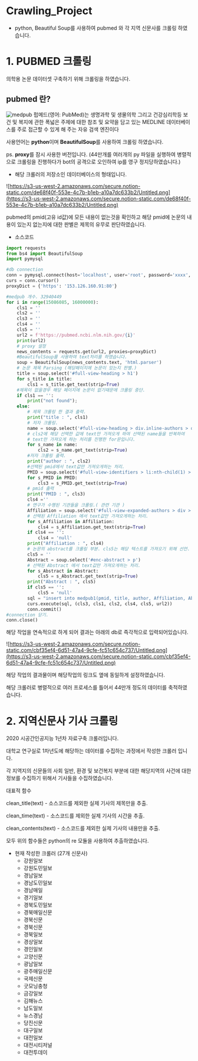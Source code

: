 # Crawling_Project
- python, Beautiful Soup를 사용하여 pubmed 와 각 지역 신문사를 크롤링 하였습니다.
# 1. PUBMED 크롤링

의학용 논문 데이터셋 구축하기 위해 크롤링을 하였습니다.

## pubmed 란?
![medpub](https://user-images.githubusercontent.com/39583653/113894585-1e8fda80-9803-11eb-9153-75d6b2202bd4.png)
펍메드(영어: PubMed)는 생명과학 및 생물의학 그리고 건강심리학등 보건 및 복지에 관한 폭넓은 주제에 대한 참조 및 요약을 담고 있는 MEDLINE 데이터베이스를 주로 접근할 수 있게 해 주는 자유 검색 엔진이다

사용언어는 **python**이며 **BeautifulSoup**를 사용하여 크롤링 하였습니다.

ps. **proxy**를 잠시 사용한 버전입니다. (44만개를 여러개의 py 파일을 실행하여 병렬적으로 크롤링을 진행하다가 bot의 공격으로 오인하여 ip를 영구 정지당하였습니다.)

- 해당 크롤러의 저장소인 데이터베이스의 형태입니다.

![https://s3-us-west-2.amazonaws.com/secure.notion-static.com/de68f40f-553e-4c7b-b1eb-a10a7dc633b2/Untitled.png](https://s3-us-west-2.amazonaws.com/secure.notion-static.com/de68f40f-553e-4c7b-b1eb-a10a7dc633b2/Untitled.png)

pubmed의 pmid(고유 id값)에 모든 내용이 없는것을 확인하고 해당 pmid에 논문의 내용이 있는지 없는지에 대한 판별은 제목의 유무로 판단하였습니다.

- 소스코드

```python
import requests
from bs4 import BeautifulSoup
import pymysql

#db connection
conn = pymysql.connect(host='localhost', user='root', password='xxxx', db='4th', charset="utf8")
curs = conn.cursor()
proxyDict = {'https': '153.126.160.91:80'}

#medpub 개수. 32940449
for i in range(15086085, 16000000):
    cls1 = ''
    cls2 = ''
    cls3 = ''
    cls4 = ''
    cls5 = ''
    url2 = f'https://pubmed.ncbi.nlm.nih.gov/{i}'
    print(url2)
    # proxy 설정
    news_contents = requests.get(url2, proxies=proxyDict)
    #BeautifulSoup를 사용하여 text처리를 하였습니다.
    soup = BeautifulSoup(news_contents.text, 'html.parser')
    # 논문 제목 Parsing (해당페이지에 논문이 있는지 판별.)
    title = soup.select('#full-view-heading > h1')
    for s_title in title:
        cls1 = s_title.get_text(strip=True)
    #제목이 없을경우 해당 페이지에 논문이 없기때문에 크롤링 중단.
    if cls1 == '':
        print("not found");
    else:
        # 제목 크롤링 한 결과 출력.
        print("title : ", cls1)
        # 저자 크롤링.
        name = soup.select('#full-view-heading > div.inline-authors > div > div')
        # cls2에 해당 선택한 값에 text만 가져오게 하여 선택된 name들을 반복하여
        # text만 가져오게 하는 처리를 진행한 for문입니다.
        for s_name in name:
            cls2 = s_name.get_text(strip=True)
        #저자 크롤링 출력.
        print("author : ", cls2)
        #선택된 pmid에서 text값만 가져오게하는 처리.
        PMID = soup.select('#full-view-identifiers > li:nth-child(1) > span > strong')
        for s_PMID in PMID:
            cls3 = s_PMID.get_text(strip=True)
        # pmid 출력
        print("PMID : ", cls3)
        cls4 =''
        # 연구가 수행된 기관들을 크롤링.( 관련 기관 )
        Affiliation = soup.select('#full-view-expanded-authors > div > ul > li')
        # 선택된 Affiliation 에서 text값만 가져오게하는 처리.
        for s_Affiliation in Affiliation:
            cls4 = s_Affiliation.get_text(strip=True)
        if cls4 == '':
            cls4 = 'null'
        print("Affiliation : ", cls4)
        # 논문의 abstract를 크롤링 부분. cls5는 해당 텍스트를 가져오기 위해 선언.
        cls5 = ''
        Abstract = soup.select('#enc-abstract > p')
        # 선택된 Abstract 에서 text값만 가져오게하는 처리.
        for s_Abstract in Abstract:
            cls5 = s_Abstract.get_text(strip=True)
        print("Abstract : ", cls5)
        if cls5 == '':
            cls5 = 'null'
        sql = "insert into medpub1(pmid, title, author, Affiliation, Abstract, link) values (%s,%s,%s,%s,%s,%s)"
        curs.execute(sql, (cls3, cls1, cls2, cls4, cls5, url2))
        conn.commit()
#connection 닫기.
conn.close()
```

해당 작업을 연속적으로 하게 되어 결과는 아래의 db로 즉각적으로 입력되어있습니다. 

![https://s3-us-west-2.amazonaws.com/secure.notion-static.com/cbf35ef4-6d51-47a4-9cfe-fc51c654c737/Untitled.png](https://s3-us-west-2.amazonaws.com/secure.notion-static.com/cbf35ef4-6d51-47a4-9cfe-fc51c654c737/Untitled.png)

해당 작업의 결과물이며 해당작업의 링크도 옆에 동일하게 설정하였습니다.

해당 크롤러로 병렬적으로 여러 프로세스를 틀어서  44만개 정도의 데이터를 축적하였습니다.

# 2. 지역신문사 기사 크롤링

2020 시공간인공지능 1년차 자료구축 크롤러입니다. 

대학교 연구실로 1차년도에 해당하는 데이터를 수집하는 과정에서 작성한 크롤러 입니다.

각 지역지의 신문들의 사회 일반, 환경 및 보건복지 부분에 대한 해당지역의 사건에 대한 정보를 수집하기 위해서 기사들을 수집하였습니다.

대표적 함수

clean_title(text) - 소스코드를 제외한 실제 기사의 제목만을 추출.

clean_time(text) - 소스코드를 제외한 실제 기사의 시간을 추출.

clean_contents(text) - 소스코드를 제외한 실제 기사의 내용만을 추출.

모두 위의 함수들은 python의 re 모듈을 사용하여 추출하였습니다.

- 현재 작성한 크롤러 (27개 신문사)
    - 강원일보
    - 강원도민일보
    - 경남일보
    - 경남도민일보
    - 경남매일
    - 경기일보
    - 경북도민일보
    - 경북매일신문
    - 경북신문
    - 경북신문
    - 경북일보
    - 경상일보
    - 경인일보
    - 고양신문
    - 광남일보
    - 광주매일신문
    - 국제신문
    - 굿모닝충청
    - 금강일보
    - 김해뉴스
    - 남도일보
    - 뉴스경남
    - 당진신문
    - 대구일보
    - 대전일보
    - 대전시티저널
    - 대전투데이
